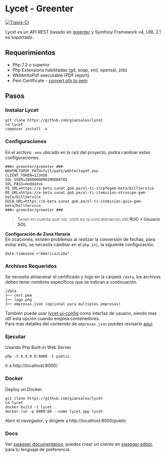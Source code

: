 # Lycet - Greenter
[![Travis-CI](https://img.shields.io/travis/giansalex/lycet.svg?branch=master&style=flat-square)](https://travis-ci.org/giansalex/lycet)

Lycet es un API REST basado en [greenter](https://github.com/giansalex/greenter) y Symfony Framework v4, UBL 2.1 es soportado.

## Requerimientos
- Php 7.2 o superior
- Php Extensions habilitadas (gd, soap, xml, openssl, zlib)
- WkhtmltoPdf executable (PDF report)
- Pem Certificate - [convert pfx to pem](https://github.com/giansalex/xmldsig/blob/master/CONVERT.md)

## Pasos

### Instalar Lycet
```
git clone https://github.com/giansalex/lycet
cd lycet
composer install -o
```

### Configuraciones  
En el archivo `.env` ubicado en la raiz del proyecto, podra cambiar estas configuraciones.
```
###> greenter/greenter ###
WKHTMLTOPDF_PATH=full/path/wkhtmltopdf.exe
CLIENT_TOKEN=123456
SOL_USER=20000000001MODDATOS
SOL_PASS=moddatos
FE_URL=https://e-beta.sunat.gob.pe/ol-ti-itcpfegem-beta/billService
RE_URL=https://e-beta.sunat.gob.pe/ol-ti-itemision-otroscpe-gem-beta/billService
GUIA_URL=https://e-beta.sunat.gob.pe/ol-ti-itemision-guia-gem-beta/billService
###< greenter/greenter ###
```

> Tener en cuenta que `SOL_USER` es la concatenación del **RUC + Usuario SOL**

**Configuración de Zona Horaria**  
En ocaciones, existen problemas al realizar la conversión de fechas, para evitar esto, se necesita cambiar en el `php.ini`, la siguiente configuración.
```
date.timezone ="America/Lima"
```

### Archivos Requeridos
Se necesita almacenar el certificado y logo en la carpeta `/data`, los archivos deben tener nombres especificos que se indican
a continuación.
```
/data
├── cert.pem
├── logo.png
├── empresas.json (opcional para multiples empresas)
```
También puede usar [lycet-ui-config](https://giansalex.github.io/lycet-ui-config/) como interfaz de usuario, siendo mas útil
esta opción cuando emplea contenedores.  
Para mas detalles del contenido de `empresas.json` puedes revisarlo [aquí](https://github.com/giansalex/lycet/pull/129).

### Ejecutar    
Usando Php Built-in Web Server.
```
php -S 0.0.0.0:8000 -t public
```
Ir a http://localhost:8000/


### Docker
Deploy on Docker.
```
git clone https://github.com/giansalex/lycet
cd lycet
docker build -t lycet .
docker run -p 8000:80 --name lycet_app lycet 
```

Abrir el navegador, y dirígete a http://localhost:8000/public

### Docs
Ver [swagger documentation](http://petstore.swagger.io/?url=https://raw.githubusercontent.com/giansalex/lycet/master/public/swagger.yaml), puedes crear un cliente en [swagger editor](http://editor.swagger.io/?url=https://raw.githubusercontent.com/giansalex/lycet/master/public/swagger.yaml), para tu lenguaje de preferencia.

